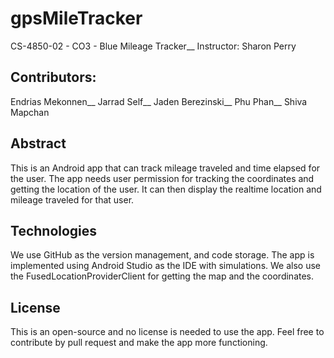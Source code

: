 # gpsMileTracker
CS-4850-02 - CO3 - Blue Mileage Tracker__
Instructor: Sharon Perry
## Contributors:
Endrias Mekonnen__
Jarrad Self__
Jaden Berezinski__
Phu Phan__
Shiva Mapchan
## Abstract
This is an Android app that can track mileage traveled and time elapsed for the user.
The app needs user permission for tracking the coordinates and getting the location of the user.
It can then display the realtime location and mileage traveled for that user.
## Technologies
We use GitHub as the version management, and code storage.
The app is implemented using Android Studio as the IDE with simulations.
We also use the FusedLocationProviderClient for getting the map and the coordinates.
## License
This is an open-source and no license is needed to use the app. Feel free to contribute by pull request and make the app more functioning.

